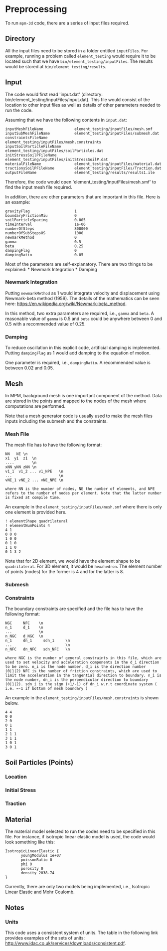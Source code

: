 # Preprocessing

To run `mpm-3d` code, there are a series of input files required.  

## Directory

All the input files need to be stored in a folder entitled `inputFiles`. For example, running a problem called `element_testing` would require it to be located such that we have `bin/element_testing/inputFiles`. The results would be stored at `bin/element_testing/results`.


## Input

The code would first read 'input.dat' (directory: bin/element_testing/inputFiles/input.dat). This file would consist of the location to other input files as well as details of other parameters needed to run the code.

Assuming that we have the following contents in `input.dat`:

```
inputMeshFileName              element_testing/inputFiles/mesh.smf
inputSubMeshFileName           element_testing/inputFiles/submesh.dat
constraintsFileName            element_testing/inputFiles/mesh.constraints
inputSoilParticleFileName      element_testing/inputFiles/soilParticles.dat
initStressSoilPFileName        element_testing/inputFiles/initStressSoilP.dat
materialFileName               element_testing/inputFiles/material.dat
tractionsSoilPFileName         element_testing/inputFiles/Traction.dat
outputFileName                 element_testing/results/results1.ile
```

Therefore, the code would open 'element_testing/inputFiles/mesh.smf' to find the input mesh file required.

In addition, there are other parameters that are important in this file. Here is an example:

```
gravityFlag                    1
boundaryFrictionMiu            0
soilParticleSpacing            0.005
timeInterval                   1e-06
numberOfSteps                  800000
numberOfSubStepsOS             1000
newmarkMethod                  0
gamma                          0.5
beta                           0.25
dampingFlag                    0
dampingRatio                   0.05
```

Most of the parameters are self-explanatory. There are two things to be explained:
	* Newmark Integration
	* Damping

### Newmark Integration

Putting `newmarkMethod` as 1 would integrate velocity and displacement using Newmark-beta method (1959). The details of the mathematics can be seen here: https://en.wikipedia.org/wiki/Newmark-beta_method. 

In this method, two extra parameters are required, i.e., `gamma` and `beta`. A reasonable value of `gamma` is 0.5 and `beta` could be anywhere between 0 and 0.5 with a recommended value of 0.25.

### Damping

To reduce oscillation in this explicit code, artificial damping is implemented. Putting `dampingFlag` as 1 would add damping to the equation of motion. 

One parameter is required, i.e., `dampingRatio`. A recommended value is between 0.02 and 0.05.


## Mesh

In MPM, background mesh is one important component of the method. Data are stored in the points and mapped to the nodes of the mesh where computations are performed.

Note that a mesh generator code is usually used to make the mesh files inputs including the submesh and the constraints.

### Mesh File

The mesh file has to have the following format:

```
NN   NE \n
x1  y1  z1  \n
....        \n
xNN yNN zNN \n
v1_1  v1_2 ... v1_NPE   \n
...                     \n
vNE_1 vNE_2 ... vNE_NPE \n

where NN is the number of nodes, NE the number of elements, and NPE refers to the number of nodes per element. Note that the latter number is fixed at compile time.
```

An example in the `element_testing/inputFiles/mesh.smf` where there is only one element is provided here.

```
! elementShape quadrilateral 
! elementNumPoints 4 
4 1
0 0 0
1 0 0
0 1 0
1 1 0
0 1 3 2
```

Note that for 2D element, we would have the element shape to be `quadrilateral`. For 3D element, it would be `hexahedron`. The element number of points (nodes) for the former is 4 and for the latter is 8.

### Submesh



### Constraints

The boundary constraints are specified and the file has to have the following format:

```
NGC     NFC    \n
n_1     d_1    \n
...            \n
n_NGC   d_NGC  \n
n_1     dn_1     sdn_1     \n
...                        \n
n_NFC   dn_NFC   sdn_NFC   \n

where NGC is the number of general constraints in this file, which are used to set velocity and acceleration components in the d_i direction to be zero. n_i is the node number, d_i is the direction number (0|1|2) NFC is the number of friction constraints, which are used to limit the acceleration in the tangential direction to boundary. n_i is the node number, dn_i is the perpendicular direction to boundary (0|1|2). sdn_i is the sign (+1/-1) of dn_i w.r.t coordinate system ( i.e. =-1 if bottom of mesh boundary )
 ```

An example in the `element_testing/inputFiles/mesh.constraints` is shown below.

```
4 4
0 0
2 0
0 1
1 1
2 1 1
3 1 1
1 0 1
3 0 1
```


## Soil Particles (Points)

### Location

### Initial Stress

### Traction


## Material

The material model selected to run the codes need to be specified in this file. For instance, if isotropic linear elastic model is used, the code would look something like this:

```
IsotropicLinearElastic {
       youngModulus 1e+07
       poissonRatio 0
       phi 0
       porosity 0
       density 2038.74
}
```

Currently, there are only two models being implemented, i.e., Isotropic Linear Elastic and Mohr Coulomb.

## Notes

### Units
This code uses a consistent system of units. The table in the following link provides examples of the sets of units: http://www.idac.co.uk/services/downloads/consistent.pdf.

